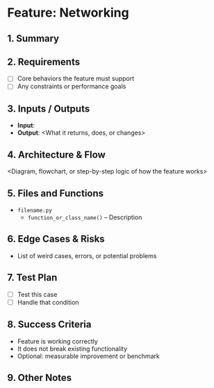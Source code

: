 # Feature: Networking

## 1. Summary
<Brief description of what the feature is and why it was added>

## 2. Requirements
- [ ] Core behaviors the feature must support
- [ ] Any constraints or performance goals

## 3. Inputs / Outputs
- **Input**: <How this feature is triggered or used>
- **Output**: <What it returns, does, or changes>

## 4. Architecture & Flow
<Diagram, flowchart, or step-by-step logic of how the feature works>

## 5. Files and Functions
- `filename.py`
  - `function_or_class_name()` – Description

## 6. Edge Cases & Risks
- List of weird cases, errors, or potential problems

## 7. Test Plan
- [ ] Test this case
- [ ] Handle that condition

## 8. Success Criteria
- Feature is working correctly
- It does not break existing functionality
- Optional: measurable improvement or benchmark



## 9. Other Notes
